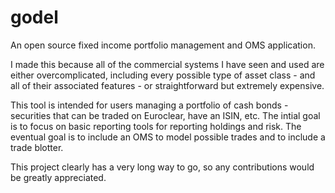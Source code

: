 # godel

An open source fixed income portfolio management and OMS application.

I made this because all of the commercial systems I have seen and used
are either overcomplicated, including every possible type of asset
class - and all of their associated features - or straightforward but
extremely expensive.

This tool is intended for users managing a portfolio of cash bonds -
securities that can be traded on Euroclear, have an ISIN, etc.  The
intial goal is to focus on basic reporting tools for reporting
holdings and risk.  The eventual goal is to include an OMS to model
possible trades and to include a trade blotter.

This project clearly has a very long way to go, so any contributions
would be greatly appreciated.
